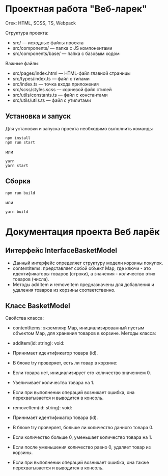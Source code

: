 # Проектная работа "Веб-ларек"

Стек: HTML, SCSS, TS, Webpack

Структура проекта:
- src/ — исходные файлы проекта
- src/components/ — папка с JS компонентами
- src/components/base/ — папка с базовым кодом

Важные файлы:
- src/pages/index.html — HTML-файл главной страницы
- src/types/index.ts — файл с типами
- src/index.ts — точка входа приложения
- src/scss/styles.scss — корневой файл стилей
- src/utils/constants.ts — файл с константами
- src/utils/utils.ts — файл с утилитами

## Установка и запуск
Для установки и запуска проекта необходимо выполнить команды

```
npm install
npm run start
```

или

```
yarn
yarn start
```
## Сборка

```
npm run build
```

или

```
yarn build
```

# Документация проекта Веб ларёк

## Интерфейс InterfaceBasketModel
- Данный интерфейс определяет структуру модели корзины покупок.
- contentItems: представляет собой объект Map, где ключи - это идентификаторы товаров (строки), а значения - количество этих товаров (числа).
- Методы addItem и removeItem предназначены для добавления и удаления товаров из корзины соответственно.

## Класс BasketModel
Свойства класса:
- contentItems: экземпляр Map, инициализированный пустым объектом Map, для хранения товаров в корзине.
Методы класса:
- addItem(id: string): void:
- Принимает идентификатор товара (id).
- В блоке try проверяет, есть ли товар в корзине:
- Если товара нет, инициализирует его количество значением 0.
- Увеличивает количество товара на 1.
- Если при выполнении операций возникает ошибка, она перехватывается и выводится в консоль.

- removeItem(id: string): void:
- Принимает идентификатор товара (id).
- В блоке try проверяет, больше ли количество данного товара 0.
- Если количество больше 0, уменьшает количество товара на 1.
- Если после уменьшения количество равно 0, удаляет товар из корзины.
- Если при выполнении операций возникает ошибка, она также перехватывается и выводится в консоль.
